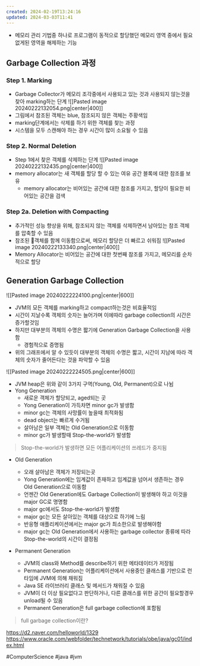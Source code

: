 ```yaml
---
created: 2024-02-19T13:24:16
updated: 2024-03-03T11:41
---
```

- 메모리 관리 기법중 하나로 프로그램이 동적으로 할당했던 메모리 영역 중에서 필요없게된 영역을 해제하는 기능

## Garbage Collection 과정

### Step 1. Marking
- Garbage Collector가 메모리 조각중에서 사용되고 있는 것과 사용되지 않는것을 찾아 marking하는 단계
![[Pasted image 20240222132054.png|center|400]]
- 그림에서 참조된 객체는 blue, 참조되지 않은 객체는 주황색임
- marking단계에서는 삭제를 하기 위한 객체를 찾는 과정
- 시스템을 모두 스캔해야 하는 경우 시간이 많이 소요될 수 있음
### Step 2. Normal Deletion
- Step 1에서 찾은 객체를 삭제하는 단계
![[Pasted image 20240222132435.png|center|400]]
- memory allocator는 새 객체를 할당 할 수 있는 여유 공간 블록에 대한 참조를 보유
	- memory allocator는 비어있는 공간에 대한 참조를 가지고, 할당이 필요한 비어있는 공간을 검색

### Step 2a. Deletion with Compacting
- 추가적인 성능 향상을 위해, 참조되지 않는 객체를 삭제하면서 남아있는 참조 객체를 압축할 수 있음
- 참조된 객체를 함께 이동함으로써, 메모리 할당은 더 빠르고 쉬워짐
![[Pasted image 20240222133340.png|center|400]]
- Memory Allocator는 비어있는 공간에 대한 첫번째 참조를 가지고, 메모리를 순차적으로 할당

## Generation Garbage Collection

![[Pasted image 20240222224100.png|center|600]]
- JVM의 모든 객체를 marking하고 compact하는것은 비효율적임
- 시간이 지날수록 객체의 숫자는 늘어가며 이에따라 garbage collection의 시간은 증가할것임
- 하지만 대부분의 객체의 수명은 짧기에 Generation Garbage Collection을 사용함
	- 경험적으로 증명됨
- 위의 그래프에서 알 수 있듯이 대부분의 객체의 수명은 짧고, 시간이 지남에 따라 객체의 숫자가 줄어든다는 것을 파악할 수 있음

![[Pasted image 20240222224505.png|center|600]]
- JVM heap은 위와 같이 3가지 구역(Young, Old, Permanent)으로 나뉨
- Yong Generation
	- 새로운 객체가 할당되고, aged되는 곳
	- Yong Generation이 가득차면 minor gc가 발생함
	- minor gc는 객체의 사망률이 높을때 최적화됨
	- dead object는 빠르게 수거됨
	- 살아남은 일부 객체는 Old Generation으로 이동함
	- minor gc가 발생할때 Stop-the-world가 발생함
>Stop-the-world가 발생하면 모든 어플리케이션의 쓰레드가 중지됨

- Old Generation
	- 오래 살아남은 객체가 저장되는곳
	- Yong Generation에는 임계값이 존재하고 임계값을 넘어서 생존하는 경우 Old Generation으로 이동함
	- 언젠간 Old Generation에도 Garbage Collection이 발생해야 하고 이것을 major GC로 명명함
	- major gc에서도 Stop-the-world가 발생함
	- major gc는 모든 살아있는 객체를 대상으로 하기에 느림
	- 반응형 애플리케이션에서는 major gc가 최소한으로 발생해야함
	- major gc는 Old Generation에서 사용하는 garbage collector 종류에 따라 Stop-the-world의 시간이 결정됨

- Permanent Generation
	- JVM의 class와 Method를 describe하기 위한 메타데이터가 저장됨
	- Permanent Generation는 어플리케이션에서 사용중인 클래스를 기반으로 런타임에 JVM에 의해 채워짐
	- Java SE 라이브러리 클래스 및 메서드가 채워질 수 있음
	- JVM이 더 이상 필요없다고 판단하거나, 다른 클래스를 위한 공간이 필요할경우 unload될 수 있음
	- Permanent Generation은 full garbage collection에 포함됨
> full garbage collection이란?



https://d2.naver.com/helloworld/1329
https://www.oracle.com/webfolder/technetwork/tutorials/obe/java/gc01/index.html

#ComputerScience
#java
#jvm